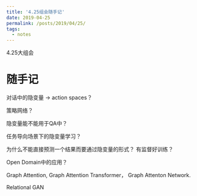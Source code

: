 ```yaml
---
title: '4.25组会随手记'
date: 2019-04-25
permalink: /posts/2019/04/25/
tags:
  - notes
---
```


4.25大组会

随手记
======

对话中的隐变量 ->
action spaces？

策略网络？

隐变量能不能用于QA中？

任务导向场景下的隐变量学习？

为什么不能直接预测一个结果而要通过隐变量的形式？ 有监督好训练？

Open Domain中的应用？

Graph Attention, Graph Attention Transformer， Graph Attenton Network.

Relational GAN
